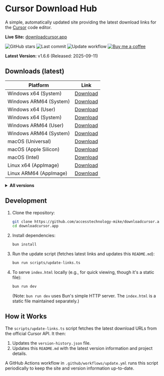 # Cursor Download Hub

A simple, automatically updated site providing the latest download links for the [Cursor](https://cursor.com) code editor.

**Live Site:** [downloadcursor.app](https://downloadcursor.app)

![GitHub stars](https://img.shields.io/github/stars/accesstechnology-mike/downloadcursor.app?style=social)
![Last commit](https://img.shields.io/github/last-commit/accesstechnology-mike/downloadcursor.app)
![Update workflow](https://img.shields.io/github/actions/workflow/status/accesstechnology-mike/downloadcursor.app/update.yml?branch=main)
[![Buy me a coffee](https://img.shields.io/badge/Buy%20me%20a%20coffee-%E2%98%95%EF%B8%8F-orange?labelColor=555&style=flat)](https://coff.ee/mikethrussell)

**Latest Version:** v1.6.6 (Released: 2025-09-11)

## Downloads (latest)

| Platform               | Link                                                                                                                                                |
| ---------------------- | --------------------------------------------------------------------------------------------------------------------------------------------------- |
| Windows x64 (System)   | [Download](https://downloads.cursor.com/production/9455eaa4c87f2bad91eda3f2bc9b42b16eae1089/win32/x64/system-setup/CursorSetup-x64-1.6.6.exe)       |
| Windows ARM64 (System) | [Download](https://downloads.cursor.com/production/9455eaa4c87f2bad91eda3f2bc9b42b16eae1089/win32/arm64/system-setup/CursorSetup-arm64-1.6.6.exe)   |
| Windows x64 (User)     | [Download](https://downloads.cursor.com/production/9455eaa4c87f2bad91eda3f2bc9b42b16eae1089/win32/x64/user-setup/CursorUserSetup-x64-1.6.6.exe)     |
| Windows x64 (System)   | [Download](https://downloads.cursor.com/production/9455eaa4c87f2bad91eda3f2bc9b42b16eae1089/win32/x64/system-setup/CursorSetup-x64-1.6.6.exe)       |
| Windows ARM64 (User)   | [Download](https://downloads.cursor.com/production/9455eaa4c87f2bad91eda3f2bc9b42b16eae1089/win32/arm64/user-setup/CursorUserSetup-arm64-1.6.6.exe) |
| Windows ARM64 (System) | [Download](https://downloads.cursor.com/production/9455eaa4c87f2bad91eda3f2bc9b42b16eae1089/win32/arm64/system-setup/CursorSetup-arm64-1.6.6.exe)   |
| macOS (Universal)      | [Download](https://downloads.cursor.com/production/9455eaa4c87f2bad91eda3f2bc9b42b16eae1089/darwin/universal/Cursor-darwin-universal.zip)           |
| macOS (Apple Silicon)  | [Download](https://downloads.cursor.com/production/9455eaa4c87f2bad91eda3f2bc9b42b16eae1089/darwin/arm64/Cursor-darwin-arm64.zip)                   |
| macOS (Intel)          | [Download](https://downloads.cursor.com/production/9455eaa4c87f2bad91eda3f2bc9b42b16eae1089/darwin/x64/Cursor-darwin-x64.zip)                       |
| Linux x64 (AppImage)   | [Download](https://downloads.cursor.com/production/9455eaa4c87f2bad91eda3f2bc9b42b16eae1089/linux/x64/Cursor-1.6.6-x86_64.AppImage.zsync)           |
| Linux ARM64 (AppImage) | [Download](https://downloads.cursor.com/production/9455eaa4c87f2bad91eda3f2bc9b42b16eae1089/linux/arm64/Cursor-1.6.6-aarch64.AppImage.zsync)        |

<details>
<summary><strong>All versions</strong></summary>

#### v1.6.6 — 2025-09-11

| Platform               | Link                                                                                                                                                |
| ---------------------- | --------------------------------------------------------------------------------------------------------------------------------------------------- |
| Windows x64 (System)   | [Download](https://downloads.cursor.com/production/9455eaa4c87f2bad91eda3f2bc9b42b16eae1089/win32/x64/system-setup/CursorSetup-x64-1.6.6.exe)       |
| Windows ARM64 (System) | [Download](https://downloads.cursor.com/production/9455eaa4c87f2bad91eda3f2bc9b42b16eae1089/win32/arm64/system-setup/CursorSetup-arm64-1.6.6.exe)   |
| Windows x64 (User)     | [Download](https://downloads.cursor.com/production/9455eaa4c87f2bad91eda3f2bc9b42b16eae1089/win32/x64/user-setup/CursorUserSetup-x64-1.6.6.exe)     |
| Windows x64 (System)   | [Download](https://downloads.cursor.com/production/9455eaa4c87f2bad91eda3f2bc9b42b16eae1089/win32/x64/system-setup/CursorSetup-x64-1.6.6.exe)       |
| Windows ARM64 (User)   | [Download](https://downloads.cursor.com/production/9455eaa4c87f2bad91eda3f2bc9b42b16eae1089/win32/arm64/user-setup/CursorUserSetup-arm64-1.6.6.exe) |
| Windows ARM64 (System) | [Download](https://downloads.cursor.com/production/9455eaa4c87f2bad91eda3f2bc9b42b16eae1089/win32/arm64/system-setup/CursorSetup-arm64-1.6.6.exe)   |
| macOS (Universal)      | [Download](https://downloads.cursor.com/production/9455eaa4c87f2bad91eda3f2bc9b42b16eae1089/darwin/universal/Cursor-darwin-universal.zip)           |
| macOS (Apple Silicon)  | [Download](https://downloads.cursor.com/production/9455eaa4c87f2bad91eda3f2bc9b42b16eae1089/darwin/arm64/Cursor-darwin-arm64.zip)                   |
| macOS (Intel)          | [Download](https://downloads.cursor.com/production/9455eaa4c87f2bad91eda3f2bc9b42b16eae1089/darwin/x64/Cursor-darwin-x64.zip)                       |
| Linux x64 (AppImage)   | [Download](https://downloads.cursor.com/production/9455eaa4c87f2bad91eda3f2bc9b42b16eae1089/linux/x64/Cursor-1.6.6-x86_64.AppImage.zsync)           |
| Linux ARM64 (AppImage) | [Download](https://downloads.cursor.com/production/9455eaa4c87f2bad91eda3f2bc9b42b16eae1089/linux/arm64/Cursor-1.6.6-aarch64.AppImage.zsync)        |

#### v1.6.5 — 2025-09-10

| Platform               | Link                                                                                                                                                |
| ---------------------- | --------------------------------------------------------------------------------------------------------------------------------------------------- |
| Windows x64 (System)   | [Download](https://downloads.cursor.com/production/c0d91a4e0791b64e8577d89bae68b43c671b8610/win32/x64/system-setup/CursorSetup-x64-1.6.5.exe)       |
| Windows ARM64 (System) | [Download](https://downloads.cursor.com/production/c0d91a4e0791b64e8577d89bae68b43c671b8610/win32/arm64/system-setup/CursorSetup-arm64-1.6.5.exe)   |
| Windows x64 (User)     | [Download](https://downloads.cursor.com/production/c0d91a4e0791b64e8577d89bae68b43c671b8610/win32/x64/user-setup/CursorUserSetup-x64-1.6.5.exe)     |
| Windows x64 (System)   | [Download](https://downloads.cursor.com/production/c0d91a4e0791b64e8577d89bae68b43c671b8610/win32/x64/system-setup/CursorSetup-x64-1.6.5.exe)       |
| Windows ARM64 (User)   | [Download](https://downloads.cursor.com/production/c0d91a4e0791b64e8577d89bae68b43c671b8610/win32/arm64/user-setup/CursorUserSetup-arm64-1.6.5.exe) |
| Windows ARM64 (System) | [Download](https://downloads.cursor.com/production/c0d91a4e0791b64e8577d89bae68b43c671b8610/win32/arm64/system-setup/CursorSetup-arm64-1.6.5.exe)   |
| macOS (Universal)      | [Download](https://downloads.cursor.com/production/c0d91a4e0791b64e8577d89bae68b43c671b8610/darwin/universal/Cursor-darwin-universal.zip)           |
| macOS (Apple Silicon)  | [Download](https://downloads.cursor.com/production/c0d91a4e0791b64e8577d89bae68b43c671b8610/darwin/arm64/Cursor-darwin-arm64.zip)                   |
| macOS (Intel)          | [Download](https://downloads.cursor.com/production/c0d91a4e0791b64e8577d89bae68b43c671b8610/darwin/x64/Cursor-darwin-x64.zip)                       |
| Linux x64 (AppImage)   | [Download](https://downloads.cursor.com/production/c0d91a4e0791b64e8577d89bae68b43c671b8610/linux/x64/Cursor-1.6.5-x86_64.AppImage.zsync)           |
| Linux ARM64 (AppImage) | [Download](https://downloads.cursor.com/production/c0d91a4e0791b64e8577d89bae68b43c671b8610/linux/arm64/Cursor-1.6.5-aarch64.AppImage.zsync)        |

#### v1.5.11 — 2025-09-05

| Platform               | Link                                                                                                                                                 |
| ---------------------- | ---------------------------------------------------------------------------------------------------------------------------------------------------- |
| Windows x64 (System)   | [Download](https://downloads.cursor.com/production/2f2737de9aa376933d975ae30290447c910fdf46/win32/x64/system-setup/CursorSetup-x64-1.5.11.exe)       |
| Windows ARM64 (System) | [Download](https://downloads.cursor.com/production/2f2737de9aa376933d975ae30290447c910fdf46/win32/arm64/system-setup/CursorSetup-arm64-1.5.11.exe)   |
| Windows x64 (User)     | [Download](https://downloads.cursor.com/production/2f2737de9aa376933d975ae30290447c910fdf46/win32/x64/user-setup/CursorUserSetup-x64-1.5.11.exe)     |
| Windows x64 (System)   | [Download](https://downloads.cursor.com/production/2f2737de9aa376933d975ae30290447c910fdf46/win32/x64/system-setup/CursorSetup-x64-1.5.11.exe)       |
| Windows ARM64 (User)   | [Download](https://downloads.cursor.com/production/2f2737de9aa376933d975ae30290447c910fdf46/win32/arm64/user-setup/CursorUserSetup-arm64-1.5.11.exe) |
| Windows ARM64 (System) | [Download](https://downloads.cursor.com/production/2f2737de9aa376933d975ae30290447c910fdf46/win32/arm64/system-setup/CursorSetup-arm64-1.5.11.exe)   |
| macOS (Universal)      | [Download](https://downloads.cursor.com/production/2f2737de9aa376933d975ae30290447c910fdf46/darwin/universal/Cursor-darwin-universal.dmg)            |
| macOS (Apple Silicon)  | [Download](https://downloads.cursor.com/production/2f2737de9aa376933d975ae30290447c910fdf46/darwin/arm64/Cursor-darwin-arm64.dmg)                    |
| macOS (Intel)          | [Download](https://downloads.cursor.com/production/2f2737de9aa376933d975ae30290447c910fdf46/darwin/x64/Cursor-darwin-x64.dmg)                        |
| Linux x64 (AppImage)   | [Download](https://downloads.cursor.com/production/2f2737de9aa376933d975ae30290447c910fdf46/linux/x64/Cursor-1.5.11-x86_64.AppImage)                 |
| Linux ARM64 (AppImage) | [Download](https://downloads.cursor.com/production/2f2737de9aa376933d975ae30290447c910fdf46/linux/arm64/Cursor-1.5.11-aarch64.AppImage)              |

#### v1.5.10 — 2025-09-05

| Platform               | Link                                                                                                                                                 |
| ---------------------- | ---------------------------------------------------------------------------------------------------------------------------------------------------- |
| Windows x64 (System)   | [Download](https://downloads.cursor.com/production/7ad52fff14641ec6373a31c19463856cace32640/win32/x64/system-setup/CursorSetup-x64-1.5.10.exe)       |
| Windows ARM64 (System) | [Download](https://downloads.cursor.com/production/7ad52fff14641ec6373a31c19463856cace32640/win32/arm64/system-setup/CursorSetup-arm64-1.5.10.exe)   |
| Windows x64 (User)     | [Download](https://downloads.cursor.com/production/7ad52fff14641ec6373a31c19463856cace32640/win32/x64/user-setup/CursorUserSetup-x64-1.5.10.exe)     |
| Windows x64 (System)   | [Download](https://downloads.cursor.com/production/7ad52fff14641ec6373a31c19463856cace32640/win32/x64/system-setup/CursorSetup-x64-1.5.10.exe)       |
| Windows ARM64 (User)   | [Download](https://downloads.cursor.com/production/7ad52fff14641ec6373a31c19463856cace32640/win32/arm64/user-setup/CursorUserSetup-arm64-1.5.10.exe) |
| Windows ARM64 (System) | [Download](https://downloads.cursor.com/production/7ad52fff14641ec6373a31c19463856cace32640/win32/arm64/system-setup/CursorSetup-arm64-1.5.10.exe)   |
| macOS (Universal)      | [Download](https://downloads.cursor.com/production/7ad52fff14641ec6373a31c19463856cace32640/darwin/universal/Cursor-darwin-universal.dmg)            |
| macOS (Apple Silicon)  | [Download](https://downloads.cursor.com/production/7ad52fff14641ec6373a31c19463856cace32640/darwin/arm64/Cursor-darwin-arm64.dmg)                    |
| macOS (Intel)          | [Download](https://downloads.cursor.com/production/7ad52fff14641ec6373a31c19463856cace32640/darwin/x64/Cursor-darwin-x64.dmg)                        |
| Linux x64 (AppImage)   | [Download](https://downloads.cursor.com/production/7ad52fff14641ec6373a31c19463856cace32640/linux/x64/Cursor-1.5.10-x86_64.AppImage)                 |
| Linux ARM64 (AppImage) | [Download](https://downloads.cursor.com/production/7ad52fff14641ec6373a31c19463856cace32640/linux/arm64/Cursor-1.5.10-aarch64.AppImage)              |

#### v1.5.9 — 2025-08-30

| Platform               | Link                                                                                                                                                |
| ---------------------- | --------------------------------------------------------------------------------------------------------------------------------------------------- |
| Windows x64 (System)   | [Download](https://downloads.cursor.com/production/de327274300c6f38ec9f4240d11e82c3b0660b29/win32/x64/system-setup/CursorSetup-x64-1.5.9.exe)       |
| Windows ARM64 (System) | [Download](https://downloads.cursor.com/production/de327274300c6f38ec9f4240d11e82c3b0660b29/win32/arm64/system-setup/CursorSetup-arm64-1.5.9.exe)   |
| Windows x64 (User)     | [Download](https://downloads.cursor.com/production/de327274300c6f38ec9f4240d11e82c3b0660b29/win32/x64/user-setup/CursorUserSetup-x64-1.5.9.exe)     |
| Windows x64 (System)   | [Download](https://downloads.cursor.com/production/de327274300c6f38ec9f4240d11e82c3b0660b29/win32/x64/system-setup/CursorSetup-x64-1.5.9.exe)       |
| Windows ARM64 (User)   | [Download](https://downloads.cursor.com/production/de327274300c6f38ec9f4240d11e82c3b0660b29/win32/arm64/user-setup/CursorUserSetup-arm64-1.5.9.exe) |
| Windows ARM64 (System) | [Download](https://downloads.cursor.com/production/de327274300c6f38ec9f4240d11e82c3b0660b29/win32/arm64/system-setup/CursorSetup-arm64-1.5.9.exe)   |
| macOS (Universal)      | [Download](https://downloads.cursor.com/production/de327274300c6f38ec9f4240d11e82c3b0660b29/darwin/universal/Cursor-darwin-universal.dmg)           |
| macOS (Apple Silicon)  | [Download](https://downloads.cursor.com/production/de327274300c6f38ec9f4240d11e82c3b0660b29/darwin/arm64/Cursor-darwin-arm64.dmg)                   |
| macOS (Intel)          | [Download](https://downloads.cursor.com/production/de327274300c6f38ec9f4240d11e82c3b0660b29/darwin/x64/Cursor-darwin-x64.dmg)                       |
| Linux x64 (AppImage)   | [Download](https://downloads.cursor.com/production/de327274300c6f38ec9f4240d11e82c3b0660b29/linux/x64/Cursor-1.5.9-x86_64.AppImage)                 |
| Linux ARM64 (AppImage) | [Download](https://downloads.cursor.com/production/de327274300c6f38ec9f4240d11e82c3b0660b29/linux/arm64/Cursor-1.5.9-aarch64.AppImage)              |

#### v1.5.8 — 2025-08-30

| Platform               | Link                                                                                                                                                |
| ---------------------- | --------------------------------------------------------------------------------------------------------------------------------------------------- |
| Windows x64 (System)   | [Download](https://downloads.cursor.com/production/d1893fd7f5de2b705e0c040fb710b08f6afd4239/win32/x64/system-setup/CursorSetup-x64-1.5.8.exe)       |
| Windows ARM64 (System) | [Download](https://downloads.cursor.com/production/d1893fd7f5de2b705e0c040fb710b08f6afd4239/win32/arm64/system-setup/CursorSetup-arm64-1.5.8.exe)   |
| Windows x64 (User)     | [Download](https://downloads.cursor.com/production/d1893fd7f5de2b705e0c040fb710b08f6afd4239/win32/x64/user-setup/CursorUserSetup-x64-1.5.8.exe)     |
| Windows x64 (System)   | [Download](https://downloads.cursor.com/production/d1893fd7f5de2b705e0c040fb710b08f6afd4239/win32/x64/system-setup/CursorSetup-x64-1.5.8.exe)       |
| Windows ARM64 (User)   | [Download](https://downloads.cursor.com/production/d1893fd7f5de2b705e0c040fb710b08f6afd4239/win32/arm64/user-setup/CursorUserSetup-arm64-1.5.8.exe) |
| Windows ARM64 (System) | [Download](https://downloads.cursor.com/production/d1893fd7f5de2b705e0c040fb710b08f6afd4239/win32/arm64/system-setup/CursorSetup-arm64-1.5.8.exe)   |
| macOS (Universal)      | [Download](https://downloads.cursor.com/production/d1893fd7f5de2b705e0c040fb710b08f6afd4239/darwin/universal/Cursor-darwin-universal.dmg)           |
| macOS (Apple Silicon)  | [Download](https://downloads.cursor.com/production/d1893fd7f5de2b705e0c040fb710b08f6afd4239/darwin/arm64/Cursor-darwin-arm64.dmg)                   |
| macOS (Intel)          | [Download](https://downloads.cursor.com/production/d1893fd7f5de2b705e0c040fb710b08f6afd4239/darwin/x64/Cursor-darwin-x64.dmg)                       |
| Linux x64 (AppImage)   | [Download](https://downloads.cursor.com/production/6aa7b3af0d578b9a3aa3ab443571e1a51ebb4e83/linux/x64/Cursor-1.5.7-x86_64.AppImage)                 |
| Linux ARM64 (AppImage) | [Download](https://downloads.cursor.com/production/6aa7b3af0d578b9a3aa3ab443571e1a51ebb4e83/linux/arm64/Cursor-1.5.7-aarch64.AppImage)              |

#### v1.5.7 — 2025-08-28

| Platform               | Link                                                                                                                                                |
| ---------------------- | --------------------------------------------------------------------------------------------------------------------------------------------------- |
| Windows x64 (System)   | [Download](https://downloads.cursor.com/production/6aa7b3af0d578b9a3aa3ab443571e1a51ebb4e83/win32/x64/system-setup/CursorSetup-x64-1.5.7.exe)       |
| Windows ARM64 (System) | [Download](https://downloads.cursor.com/production/6aa7b3af0d578b9a3aa3ab443571e1a51ebb4e83/win32/arm64/system-setup/CursorSetup-arm64-1.5.7.exe)   |
| Windows x64 (User)     | [Download](https://downloads.cursor.com/production/6aa7b3af0d578b9a3aa3ab443571e1a51ebb4e83/win32/x64/user-setup/CursorUserSetup-x64-1.5.7.exe)     |
| Windows x64 (System)   | [Download](https://downloads.cursor.com/production/6aa7b3af0d578b9a3aa3ab443571e1a51ebb4e83/win32/x64/system-setup/CursorSetup-x64-1.5.7.exe)       |
| Windows ARM64 (User)   | [Download](https://downloads.cursor.com/production/6aa7b3af0d578b9a3aa3ab443571e1a51ebb4e83/win32/arm64/user-setup/CursorUserSetup-arm64-1.5.7.exe) |
| Windows ARM64 (System) | [Download](https://downloads.cursor.com/production/6aa7b3af0d578b9a3aa3ab443571e1a51ebb4e83/win32/arm64/system-setup/CursorSetup-arm64-1.5.7.exe)   |
| macOS (Universal)      | [Download](https://downloads.cursor.com/production/6aa7b3af0d578b9a3aa3ab443571e1a51ebb4e83/darwin/universal/Cursor-darwin-universal.dmg)           |
| macOS (Apple Silicon)  | [Download](https://downloads.cursor.com/production/6aa7b3af0d578b9a3aa3ab443571e1a51ebb4e83/darwin/arm64/Cursor-darwin-arm64.dmg)                   |
| macOS (Intel)          | [Download](https://downloads.cursor.com/production/6aa7b3af0d578b9a3aa3ab443571e1a51ebb4e83/darwin/x64/Cursor-darwin-x64.dmg)                       |
| Linux x64 (AppImage)   | [Download](https://downloads.cursor.com/production/6aa7b3af0d578b9a3aa3ab443571e1a51ebb4e83/linux/x64/Cursor-1.5.7-x86_64.AppImage)                 |
| Linux ARM64 (AppImage) | [Download](https://downloads.cursor.com/production/6aa7b3af0d578b9a3aa3ab443571e1a51ebb4e83/linux/arm64/Cursor-1.5.7-aarch64.AppImage)              |

#### v1.5.6 — 2025-08-27

| Platform               | Link                                                                                                                                                |
| ---------------------- | --------------------------------------------------------------------------------------------------------------------------------------------------- |
| Windows x64 (System)   | [Download](https://downloads.cursor.com/production/6eed2e036b92b60f0cef5b52a2e1b99f3358bca3/win32/x64/system-setup/CursorSetup-x64-1.5.6.exe)       |
| Windows ARM64 (System) | [Download](https://downloads.cursor.com/production/6eed2e036b92b60f0cef5b52a2e1b99f3358bca3/win32/arm64/system-setup/CursorSetup-arm64-1.5.6.exe)   |
| Windows x64 (User)     | [Download](https://downloads.cursor.com/production/6eed2e036b92b60f0cef5b52a2e1b99f3358bca3/win32/x64/user-setup/CursorUserSetup-x64-1.5.6.exe)     |
| Windows x64 (System)   | [Download](https://downloads.cursor.com/production/6eed2e036b92b60f0cef5b52a2e1b99f3358bca3/win32/x64/system-setup/CursorSetup-x64-1.5.6.exe)       |
| Windows ARM64 (User)   | [Download](https://downloads.cursor.com/production/6eed2e036b92b60f0cef5b52a2e1b99f3358bca3/win32/arm64/user-setup/CursorUserSetup-arm64-1.5.6.exe) |
| Windows ARM64 (System) | [Download](https://downloads.cursor.com/production/6eed2e036b92b60f0cef5b52a2e1b99f3358bca3/win32/arm64/system-setup/CursorSetup-arm64-1.5.6.exe)   |
| macOS (Universal)      | [Download](https://downloads.cursor.com/production/6eed2e036b92b60f0cef5b52a2e1b99f3358bca3/darwin/universal/Cursor-darwin-universal.dmg)           |
| macOS (Apple Silicon)  | [Download](https://downloads.cursor.com/production/6eed2e036b92b60f0cef5b52a2e1b99f3358bca3/darwin/arm64/Cursor-darwin-arm64.dmg)                   |
| macOS (Intel)          | [Download](https://downloads.cursor.com/production/6eed2e036b92b60f0cef5b52a2e1b99f3358bca3/darwin/x64/Cursor-darwin-x64.dmg)                       |
| Linux x64 (AppImage)   | [Download](https://downloads.cursor.com/production/6eed2e036b92b60f0cef5b52a2e1b99f3358bca3/linux/x64/Cursor-1.5.6-x86_64.AppImage)                 |
| Linux ARM64 (AppImage) | [Download](https://downloads.cursor.com/production/6eed2e036b92b60f0cef5b52a2e1b99f3358bca3/linux/arm64/Cursor-1.5.6-aarch64.AppImage)              |

#### v1.5.5 — 2025-08-25

| Platform               | Link                                                                                                                                                |
| ---------------------- | --------------------------------------------------------------------------------------------------------------------------------------------------- |
| Windows x64 (System)   | [Download](https://downloads.cursor.com/production/823f58d4f60b795a6aefb9955933f3a2f0331d7b/win32/x64/system-setup/CursorSetup-x64-1.5.5.exe)       |
| Windows ARM64 (System) | [Download](https://downloads.cursor.com/production/823f58d4f60b795a6aefb9955933f3a2f0331d7b/win32/arm64/system-setup/CursorSetup-arm64-1.5.5.exe)   |
| Windows x64 (User)     | [Download](https://downloads.cursor.com/production/823f58d4f60b795a6aefb9955933f3a2f0331d7b/win32/x64/user-setup/CursorUserSetup-x64-1.5.5.exe)     |
| Windows x64 (System)   | [Download](https://downloads.cursor.com/production/823f58d4f60b795a6aefb9955933f3a2f0331d7b/win32/x64/system-setup/CursorSetup-x64-1.5.5.exe)       |
| Windows ARM64 (User)   | [Download](https://downloads.cursor.com/production/823f58d4f60b795a6aefb9955933f3a2f0331d7b/win32/arm64/user-setup/CursorUserSetup-arm64-1.5.5.exe) |
| Windows ARM64 (System) | [Download](https://downloads.cursor.com/production/823f58d4f60b795a6aefb9955933f3a2f0331d7b/win32/arm64/system-setup/CursorSetup-arm64-1.5.5.exe)   |
| macOS (Universal)      | [Download](https://downloads.cursor.com/production/823f58d4f60b795a6aefb9955933f3a2f0331d7b/darwin/universal/Cursor-darwin-universal.dmg)           |
| macOS (Apple Silicon)  | [Download](https://downloads.cursor.com/production/823f58d4f60b795a6aefb9955933f3a2f0331d7b/darwin/arm64/Cursor-darwin-arm64.dmg)                   |
| macOS (Intel)          | [Download](https://downloads.cursor.com/production/823f58d4f60b795a6aefb9955933f3a2f0331d7b/darwin/x64/Cursor-darwin-x64.dmg)                       |
| Linux x64 (AppImage)   | [Download](https://downloads.cursor.com/production/823f58d4f60b795a6aefb9955933f3a2f0331d7b/linux/x64/Cursor-1.5.5-x86_64.AppImage)                 |
| Linux ARM64 (AppImage) | [Download](https://downloads.cursor.com/production/823f58d4f60b795a6aefb9955933f3a2f0331d7b/linux/arm64/Cursor-1.5.5-aarch64.AppImage)              |

#### v1.5.4 — 2025-08-22

| Platform               | Link                                                                                                                                                |
| ---------------------- | --------------------------------------------------------------------------------------------------------------------------------------------------- |
| Windows x64 (System)   | [Download](https://downloads.cursor.com/production/f48f0974d52c41214775efcb96bbb5d7acd581cd/win32/x64/system-setup/CursorSetup-x64-1.5.4.exe)       |
| Windows ARM64 (System) | [Download](https://downloads.cursor.com/production/f48f0974d52c41214775efcb96bbb5d7acd581cd/win32/arm64/system-setup/CursorSetup-arm64-1.5.4.exe)   |
| Windows x64 (User)     | [Download](https://downloads.cursor.com/production/f48f0974d52c41214775efcb96bbb5d7acd581cd/win32/x64/user-setup/CursorUserSetup-x64-1.5.4.exe)     |
| Windows x64 (System)   | [Download](https://downloads.cursor.com/production/f48f0974d52c41214775efcb96bbb5d7acd581cd/win32/x64/system-setup/CursorSetup-x64-1.5.4.exe)       |
| Windows ARM64 (User)   | [Download](https://downloads.cursor.com/production/f48f0974d52c41214775efcb96bbb5d7acd581cd/win32/arm64/user-setup/CursorUserSetup-arm64-1.5.4.exe) |
| Windows ARM64 (System) | [Download](https://downloads.cursor.com/production/f48f0974d52c41214775efcb96bbb5d7acd581cd/win32/arm64/system-setup/CursorSetup-arm64-1.5.4.exe)   |
| macOS (Universal)      | [Download](https://downloads.cursor.com/production/f48f0974d52c41214775efcb96bbb5d7acd581cd/darwin/universal/Cursor-darwin-universal.dmg)           |
| macOS (Apple Silicon)  | [Download](https://downloads.cursor.com/production/f48f0974d52c41214775efcb96bbb5d7acd581cd/darwin/arm64/Cursor-darwin-arm64.dmg)                   |
| macOS (Intel)          | [Download](https://downloads.cursor.com/production/f48f0974d52c41214775efcb96bbb5d7acd581cd/darwin/x64/Cursor-darwin-x64.dmg)                       |
| Linux x64 (AppImage)   | [Download](https://downloads.cursor.com/production/f48f0974d52c41214775efcb96bbb5d7acd581cd/linux/x64/Cursor-1.5.4-x86_64.AppImage)                 |
| Linux ARM64 (AppImage) | [Download](https://downloads.cursor.com/production/f48f0974d52c41214775efcb96bbb5d7acd581cd/linux/arm64/Cursor-1.5.4-aarch64.AppImage)              |

#### v1.5.3 — 2025-08-22

| Platform               | Link                                                                                                                                                |
| ---------------------- | --------------------------------------------------------------------------------------------------------------------------------------------------- |
| Windows x64 (System)   | [Download](https://downloads.cursor.com/production/aece02022292184bb34fa0c899a97928489b7b78/win32/x64/system-setup/CursorSetup-x64-1.5.3.exe)       |
| Windows ARM64 (System) | [Download](https://downloads.cursor.com/production/aece02022292184bb34fa0c899a97928489b7b78/win32/arm64/system-setup/CursorSetup-arm64-1.5.3.exe)   |
| Windows x64 (User)     | [Download](https://downloads.cursor.com/production/aece02022292184bb34fa0c899a97928489b7b78/win32/x64/user-setup/CursorUserSetup-x64-1.5.3.exe)     |
| Windows x64 (System)   | [Download](https://downloads.cursor.com/production/aece02022292184bb34fa0c899a97928489b7b78/win32/x64/system-setup/CursorSetup-x64-1.5.3.exe)       |
| Windows ARM64 (User)   | [Download](https://downloads.cursor.com/production/aece02022292184bb34fa0c899a97928489b7b78/win32/arm64/user-setup/CursorUserSetup-arm64-1.5.3.exe) |
| Windows ARM64 (System) | [Download](https://downloads.cursor.com/production/aece02022292184bb34fa0c899a97928489b7b78/win32/arm64/system-setup/CursorSetup-arm64-1.5.3.exe)   |
| macOS (Universal)      | [Download](https://downloads.cursor.com/production/aece02022292184bb34fa0c899a97928489b7b78/darwin/universal/Cursor-darwin-universal.dmg)           |
| macOS (Apple Silicon)  | [Download](https://downloads.cursor.com/production/aece02022292184bb34fa0c899a97928489b7b78/darwin/arm64/Cursor-darwin-arm64.dmg)                   |
| macOS (Intel)          | [Download](https://downloads.cursor.com/production/aece02022292184bb34fa0c899a97928489b7b78/darwin/x64/Cursor-darwin-x64.dmg)                       |
| Linux x64 (AppImage)   | [Download](https://downloads.cursor.com/production/aece02022292184bb34fa0c899a97928489b7b78/linux/x64/Cursor-1.5.3-x86_64.AppImage)                 |
| Linux ARM64 (AppImage) | [Download](https://downloads.cursor.com/production/aece02022292184bb34fa0c899a97928489b7b78/linux/arm64/Cursor-1.5.3-aarch64.AppImage)              |

#### v1.5.2 — 2025-08-22

| Platform               | Link                                                                                                                                                |
| ---------------------- | --------------------------------------------------------------------------------------------------------------------------------------------------- |
| Windows x64 (System)   | [Download](https://downloads.cursor.com/production/460bf37e9a7b6a1f441c5faaae8d2c5dda059c18/win32/x64/system-setup/CursorSetup-x64-1.5.2.exe)       |
| Windows ARM64 (System) | [Download](https://downloads.cursor.com/production/460bf37e9a7b6a1f441c5faaae8d2c5dda059c18/win32/arm64/system-setup/CursorSetup-arm64-1.5.2.exe)   |
| Windows x64 (User)     | [Download](https://downloads.cursor.com/production/460bf37e9a7b6a1f441c5faaae8d2c5dda059c18/win32/x64/user-setup/CursorUserSetup-x64-1.5.2.exe)     |
| Windows x64 (System)   | [Download](https://downloads.cursor.com/production/460bf37e9a7b6a1f441c5faaae8d2c5dda059c18/win32/x64/system-setup/CursorSetup-x64-1.5.2.exe)       |
| Windows ARM64 (User)   | [Download](https://downloads.cursor.com/production/460bf37e9a7b6a1f441c5faaae8d2c5dda059c18/win32/arm64/user-setup/CursorUserSetup-arm64-1.5.2.exe) |
| Windows ARM64 (System) | [Download](https://downloads.cursor.com/production/460bf37e9a7b6a1f441c5faaae8d2c5dda059c18/win32/arm64/system-setup/CursorSetup-arm64-1.5.2.exe)   |
| macOS (Universal)      | [Download](https://downloads.cursor.com/production/460bf37e9a7b6a1f441c5faaae8d2c5dda059c18/darwin/universal/Cursor-darwin-universal.dmg)           |
| macOS (Apple Silicon)  | [Download](https://downloads.cursor.com/production/460bf37e9a7b6a1f441c5faaae8d2c5dda059c18/darwin/arm64/Cursor-darwin-arm64.dmg)                   |
| macOS (Intel)          | [Download](https://downloads.cursor.com/production/460bf37e9a7b6a1f441c5faaae8d2c5dda059c18/darwin/x64/Cursor-darwin-x64.dmg)                       |
| Linux x64 (AppImage)   | [Download](https://downloads.cursor.com/production/460bf37e9a7b6a1f441c5faaae8d2c5dda059c18/linux/x64/Cursor-1.5.2-x86_64.AppImage)                 |
| Linux ARM64 (AppImage) | [Download](https://downloads.cursor.com/production/460bf37e9a7b6a1f441c5faaae8d2c5dda059c18/linux/arm64/Cursor-1.5.2-aarch64.AppImage)              |

#### v1.5.1 — 2025-08-20

| Platform               | Link                                                                                                                                                |
| ---------------------- | --------------------------------------------------------------------------------------------------------------------------------------------------- |
| Windows x64 (System)   | [Download](https://downloads.cursor.com/production/af58d92614edb1f72bdd756615d131bf8dfa5299/win32/x64/system-setup/CursorSetup-x64-1.4.5.exe)       |
| Windows ARM64 (System) | [Download](https://downloads.cursor.com/production/af58d92614edb1f72bdd756615d131bf8dfa5299/win32/arm64/system-setup/CursorSetup-arm64-1.4.5.exe)   |
| Windows x64 (User)     | [Download](https://downloads.cursor.com/production/af58d92614edb1f72bdd756615d131bf8dfa5299/win32/x64/user-setup/CursorUserSetup-x64-1.4.5.exe)     |
| Windows x64 (System)   | [Download](https://downloads.cursor.com/production/af58d92614edb1f72bdd756615d131bf8dfa5299/win32/x64/system-setup/CursorSetup-x64-1.4.5.exe)       |
| Windows ARM64 (User)   | [Download](https://downloads.cursor.com/production/af58d92614edb1f72bdd756615d131bf8dfa5299/win32/arm64/user-setup/CursorUserSetup-arm64-1.4.5.exe) |
| Windows ARM64 (System) | [Download](https://downloads.cursor.com/production/af58d92614edb1f72bdd756615d131bf8dfa5299/win32/arm64/system-setup/CursorSetup-arm64-1.4.5.exe)   |
| macOS (Universal)      | [Download](https://downloads.cursor.com/production/43090fc55ee2f0081ba84ba373ff3125a1f14f51/darwin/universal/Cursor-darwin-universal.dmg)           |
| macOS (Apple Silicon)  | [Download](https://downloads.cursor.com/production/43090fc55ee2f0081ba84ba373ff3125a1f14f51/darwin/arm64/Cursor-darwin-arm64.dmg)                   |
| macOS (Intel)          | [Download](https://downloads.cursor.com/production/43090fc55ee2f0081ba84ba373ff3125a1f14f51/darwin/x64/Cursor-darwin-x64.dmg)                       |
| Linux x64 (AppImage)   | [Download](https://downloads.cursor.com/production/43090fc55ee2f0081ba84ba373ff3125a1f14f51/linux/x64/Cursor-1.5.1-x86_64.AppImage)                 |
| Linux ARM64 (AppImage) | [Download](https://downloads.cursor.com/production/43090fc55ee2f0081ba84ba373ff3125a1f14f51/linux/arm64/Cursor-1.5.1-aarch64.AppImage)              |

#### v1.5.0 — 2025-08-20

| Platform               | Link                                                                                                                                                |
| ---------------------- | --------------------------------------------------------------------------------------------------------------------------------------------------- |
| Windows x64 (System)   | [Download](https://downloads.cursor.com/production/af58d92614edb1f72bdd756615d131bf8dfa5299/win32/x64/system-setup/CursorSetup-x64-1.4.5.exe)       |
| Windows ARM64 (System) | [Download](https://downloads.cursor.com/production/af58d92614edb1f72bdd756615d131bf8dfa5299/win32/arm64/system-setup/CursorSetup-arm64-1.4.5.exe)   |
| Windows x64 (User)     | [Download](https://downloads.cursor.com/production/af58d92614edb1f72bdd756615d131bf8dfa5299/win32/x64/user-setup/CursorUserSetup-x64-1.4.5.exe)     |
| Windows x64 (System)   | [Download](https://downloads.cursor.com/production/af58d92614edb1f72bdd756615d131bf8dfa5299/win32/x64/system-setup/CursorSetup-x64-1.4.5.exe)       |
| Windows ARM64 (User)   | [Download](https://downloads.cursor.com/production/af58d92614edb1f72bdd756615d131bf8dfa5299/win32/arm64/user-setup/CursorUserSetup-arm64-1.4.5.exe) |
| Windows ARM64 (System) | [Download](https://downloads.cursor.com/production/af58d92614edb1f72bdd756615d131bf8dfa5299/win32/arm64/system-setup/CursorSetup-arm64-1.4.5.exe)   |
| macOS (Universal)      | [Download](https://downloads.cursor.com/production/2947db30cb622263bb9302d7bd2c27a52e11db65/darwin/universal/Cursor-darwin-universal.dmg)           |
| macOS (Apple Silicon)  | [Download](https://downloads.cursor.com/production/2947db30cb622263bb9302d7bd2c27a52e11db65/darwin/arm64/Cursor-darwin-arm64.dmg)                   |
| macOS (Intel)          | [Download](https://downloads.cursor.com/production/2947db30cb622263bb9302d7bd2c27a52e11db65/darwin/x64/Cursor-darwin-x64.dmg)                       |
| Linux x64 (AppImage)   | [Download](https://downloads.cursor.com/production/2947db30cb622263bb9302d7bd2c27a52e11db65/linux/x64/Cursor-1.5.0-x86_64.AppImage)                 |
| Linux ARM64 (AppImage) | [Download](https://downloads.cursor.com/production/2947db30cb622263bb9302d7bd2c27a52e11db65/linux/arm64/Cursor-1.5.0-aarch64.AppImage)              |

#### v1.4.6 — 2025-08-15

| Platform               | Link                                                                                                                                                |
| ---------------------- | --------------------------------------------------------------------------------------------------------------------------------------------------- |
| Windows x64 (System)   | [Download](https://downloads.cursor.com/production/af58d92614edb1f72bdd756615d131bf8dfa5299/win32/x64/system-setup/CursorSetup-x64-1.4.5.exe)       |
| Windows ARM64 (System) | [Download](https://downloads.cursor.com/production/af58d92614edb1f72bdd756615d131bf8dfa5299/win32/arm64/system-setup/CursorSetup-arm64-1.4.5.exe)   |
| Windows x64 (User)     | [Download](https://downloads.cursor.com/production/af58d92614edb1f72bdd756615d131bf8dfa5299/win32/x64/user-setup/CursorUserSetup-x64-1.4.5.exe)     |
| Windows x64 (System)   | [Download](https://downloads.cursor.com/production/af58d92614edb1f72bdd756615d131bf8dfa5299/win32/x64/system-setup/CursorSetup-x64-1.4.5.exe)       |
| Windows ARM64 (User)   | [Download](https://downloads.cursor.com/production/af58d92614edb1f72bdd756615d131bf8dfa5299/win32/arm64/user-setup/CursorUserSetup-arm64-1.4.5.exe) |
| Windows ARM64 (System) | [Download](https://downloads.cursor.com/production/af58d92614edb1f72bdd756615d131bf8dfa5299/win32/arm64/system-setup/CursorSetup-arm64-1.4.5.exe)   |
| macOS (Universal)      | [Download](https://downloads.cursor.com/production/8bdbd55db6885f3d79f73cdacca5fcedef93d369/darwin/universal/Cursor-darwin-universal.dmg)           |
| macOS (Apple Silicon)  | [Download](https://downloads.cursor.com/production/8bdbd55db6885f3d79f73cdacca5fcedef93d369/darwin/arm64/Cursor-darwin-arm64.dmg)                   |
| macOS (Intel)          | [Download](https://downloads.cursor.com/production/8bdbd55db6885f3d79f73cdacca5fcedef93d369/darwin/x64/Cursor-darwin-x64.dmg)                       |
| Linux x64 (AppImage)   | [Download](https://downloads.cursor.com/production/8bdbd55db6885f3d79f73cdacca5fcedef93d369/linux/x64/Cursor-1.4.6-x86_64.AppImage)                 |
| Linux ARM64 (AppImage) | [Download](https://downloads.cursor.com/production/8bdbd55db6885f3d79f73cdacca5fcedef93d369/linux/arm64/Cursor-1.4.6-aarch64.AppImage)              |

#### v1.4.5 — 2025-08-13

| Platform               | Link                                                                                                                                                |
| ---------------------- | --------------------------------------------------------------------------------------------------------------------------------------------------- |
| Windows x64 (System)   | [Download](https://downloads.cursor.com/production/af58d92614edb1f72bdd756615d131bf8dfa5299/win32/x64/system-setup/CursorSetup-x64-1.4.5.exe)       |
| Windows ARM64 (System) | [Download](https://downloads.cursor.com/production/af58d92614edb1f72bdd756615d131bf8dfa5299/win32/arm64/system-setup/CursorSetup-arm64-1.4.5.exe)   |
| Windows x64 (User)     | [Download](https://downloads.cursor.com/production/af58d92614edb1f72bdd756615d131bf8dfa5299/win32/x64/user-setup/CursorUserSetup-x64-1.4.5.exe)     |
| Windows x64 (System)   | [Download](https://downloads.cursor.com/production/af58d92614edb1f72bdd756615d131bf8dfa5299/win32/x64/system-setup/CursorSetup-x64-1.4.5.exe)       |
| Windows ARM64 (User)   | [Download](https://downloads.cursor.com/production/af58d92614edb1f72bdd756615d131bf8dfa5299/win32/arm64/user-setup/CursorUserSetup-arm64-1.4.5.exe) |
| Windows ARM64 (System) | [Download](https://downloads.cursor.com/production/af58d92614edb1f72bdd756615d131bf8dfa5299/win32/arm64/system-setup/CursorSetup-arm64-1.4.5.exe)   |
| macOS (Universal)      | [Download](https://downloads.cursor.com/production/af58d92614edb1f72bdd756615d131bf8dfa5299/darwin/universal/Cursor-darwin-universal.dmg)           |
| macOS (Apple Silicon)  | [Download](https://downloads.cursor.com/production/af58d92614edb1f72bdd756615d131bf8dfa5299/darwin/arm64/Cursor-darwin-arm64.dmg)                   |
| macOS (Intel)          | [Download](https://downloads.cursor.com/production/af58d92614edb1f72bdd756615d131bf8dfa5299/darwin/x64/Cursor-darwin-x64.dmg)                       |
| Linux x64 (AppImage)   | [Download](https://downloads.cursor.com/production/af58d92614edb1f72bdd756615d131bf8dfa5299/linux/x64/Cursor-1.4.5-x86_64.AppImage)                 |
| Linux ARM64 (AppImage) | [Download](https://downloads.cursor.com/production/af58d92614edb1f72bdd756615d131bf8dfa5299/linux/arm64/Cursor-1.4.5-aarch64.AppImage)              |

#### v1.4.4 — 2025-08-11

| Platform               | Link                                                                                                                                                |
| ---------------------- | --------------------------------------------------------------------------------------------------------------------------------------------------- |
| Windows x64 (System)   | [Download](https://downloads.cursor.com/production/dd05130a0bf8d5f1a5372e6e6bb7c4184786eaa9/win32/x64/system-setup/CursorSetup-x64-1.4.4.exe)       |
| Windows ARM64 (System) | [Download](https://downloads.cursor.com/production/dd05130a0bf8d5f1a5372e6e6bb7c4184786eaa9/win32/arm64/system-setup/CursorSetup-arm64-1.4.4.exe)   |
| Windows x64 (User)     | [Download](https://downloads.cursor.com/production/dd05130a0bf8d5f1a5372e6e6bb7c4184786eaa9/win32/x64/user-setup/CursorUserSetup-x64-1.4.4.exe)     |
| Windows x64 (System)   | [Download](https://downloads.cursor.com/production/dd05130a0bf8d5f1a5372e6e6bb7c4184786eaa9/win32/x64/system-setup/CursorSetup-x64-1.4.4.exe)       |
| Windows ARM64 (User)   | [Download](https://downloads.cursor.com/production/dd05130a0bf8d5f1a5372e6e6bb7c4184786eaa9/win32/arm64/user-setup/CursorUserSetup-arm64-1.4.4.exe) |
| Windows ARM64 (System) | [Download](https://downloads.cursor.com/production/dd05130a0bf8d5f1a5372e6e6bb7c4184786eaa9/win32/arm64/system-setup/CursorSetup-arm64-1.4.4.exe)   |
| macOS (Universal)      | [Download](https://downloads.cursor.com/production/e50823e9ded15fddfd743c7122b4724130c25df8/darwin/universal/Cursor-darwin-universal.dmg)           |
| macOS (Apple Silicon)  | [Download](https://downloads.cursor.com/production/e50823e9ded15fddfd743c7122b4724130c25df8/darwin/arm64/Cursor-darwin-arm64.dmg)                   |
| macOS (Intel)          | [Download](https://downloads.cursor.com/production/e50823e9ded15fddfd743c7122b4724130c25df8/darwin/x64/Cursor-darwin-x64.dmg)                       |
| Linux x64 (AppImage)   | [Download](https://downloads.cursor.com/production/dd05130a0bf8d5f1a5372e6e6bb7c4184786eaa9/linux/x64/Cursor-1.4.4-x86_64.AppImage)                 |
| Linux ARM64 (AppImage) | [Download](https://downloads.cursor.com/production/dd05130a0bf8d5f1a5372e6e6bb7c4184786eaa9/linux/arm64/Cursor-1.4.4-aarch64.AppImage)              |

#### v1.4.3 — 2025-08-08

| Platform               | Link                                                                                                                                                |
| ---------------------- | --------------------------------------------------------------------------------------------------------------------------------------------------- |
| Windows x64 (System)   | [Download](https://downloads.cursor.com/production/e50823e9ded15fddfd743c7122b4724130c25df8/win32/x64/system-setup/CursorSetup-x64-1.4.3.exe)       |
| Windows ARM64 (System) | [Download](https://downloads.cursor.com/production/e50823e9ded15fddfd743c7122b4724130c25df8/win32/arm64/system-setup/CursorSetup-arm64-1.4.3.exe)   |
| Windows x64 (User)     | [Download](https://downloads.cursor.com/production/e50823e9ded15fddfd743c7122b4724130c25df8/win32/x64/user-setup/CursorUserSetup-x64-1.4.3.exe)     |
| Windows x64 (System)   | [Download](https://downloads.cursor.com/production/e50823e9ded15fddfd743c7122b4724130c25df8/win32/x64/system-setup/CursorSetup-x64-1.4.3.exe)       |
| Windows ARM64 (User)   | [Download](https://downloads.cursor.com/production/e50823e9ded15fddfd743c7122b4724130c25df8/win32/arm64/user-setup/CursorUserSetup-arm64-1.4.3.exe) |
| Windows ARM64 (System) | [Download](https://downloads.cursor.com/production/e50823e9ded15fddfd743c7122b4724130c25df8/win32/arm64/system-setup/CursorSetup-arm64-1.4.3.exe)   |
| macOS (Universal)      | [Download](https://downloads.cursor.com/production/e50823e9ded15fddfd743c7122b4724130c25df8/darwin/universal/Cursor-darwin-universal.dmg)           |
| macOS (Apple Silicon)  | [Download](https://downloads.cursor.com/production/e50823e9ded15fddfd743c7122b4724130c25df8/darwin/arm64/Cursor-darwin-arm64.dmg)                   |
| macOS (Intel)          | [Download](https://downloads.cursor.com/production/e50823e9ded15fddfd743c7122b4724130c25df8/darwin/x64/Cursor-darwin-x64.dmg)                       |
| Linux x64 (AppImage)   | [Download](https://downloads.cursor.com/production/e50823e9ded15fddfd743c7122b4724130c25df8/linux/x64/Cursor-1.4.3-x86_64.AppImage)                 |
| Linux ARM64 (AppImage) | [Download](https://downloads.cursor.com/production/e50823e9ded15fddfd743c7122b4724130c25df8/linux/arm64/Cursor-1.4.3-aarch64.AppImage)              |

#### v1.4.2 — 2025-08-06

| Platform               | Link                                                                                                                                                |
| ---------------------- | --------------------------------------------------------------------------------------------------------------------------------------------------- |
| Windows x64 (System)   | [Download](https://downloads.cursor.com/production/07aa3b4519da4feab4761c58da3eeedd253a1671/win32/x64/system-setup/CursorSetup-x64-1.4.2.exe)       |
| Windows ARM64 (System) | [Download](https://downloads.cursor.com/production/07aa3b4519da4feab4761c58da3eeedd253a1671/win32/arm64/system-setup/CursorSetup-arm64-1.4.2.exe)   |
| Windows x64 (User)     | [Download](https://downloads.cursor.com/production/07aa3b4519da4feab4761c58da3eeedd253a1671/win32/x64/user-setup/CursorUserSetup-x64-1.4.2.exe)     |
| Windows x64 (System)   | [Download](https://downloads.cursor.com/production/07aa3b4519da4feab4761c58da3eeedd253a1671/win32/x64/system-setup/CursorSetup-x64-1.4.2.exe)       |
| Windows ARM64 (User)   | [Download](https://downloads.cursor.com/production/07aa3b4519da4feab4761c58da3eeedd253a1671/win32/arm64/user-setup/CursorUserSetup-arm64-1.4.2.exe) |
| Windows ARM64 (System) | [Download](https://downloads.cursor.com/production/07aa3b4519da4feab4761c58da3eeedd253a1671/win32/arm64/system-setup/CursorSetup-arm64-1.4.2.exe)   |
| macOS (Universal)      | [Download](https://downloads.cursor.com/production/07aa3b4519da4feab4761c58da3eeedd253a1671/darwin/universal/Cursor-darwin-universal.dmg)           |
| macOS (Apple Silicon)  | [Download](https://downloads.cursor.com/production/07aa3b4519da4feab4761c58da3eeedd253a1671/darwin/arm64/Cursor-darwin-arm64.dmg)                   |
| macOS (Intel)          | [Download](https://downloads.cursor.com/production/07aa3b4519da4feab4761c58da3eeedd253a1671/darwin/x64/Cursor-darwin-x64.dmg)                       |
| Linux x64 (AppImage)   | [Download](https://downloads.cursor.com/production/07aa3b4519da4feab4761c58da3eeedd253a1671/linux/x64/Cursor-1.4.2-x86_64.AppImage)                 |
| Linux ARM64 (AppImage) | [Download](https://downloads.cursor.com/production/07aa3b4519da4feab4761c58da3eeedd253a1671/linux/arm64/Cursor-1.4.2-aarch64.AppImage)              |

#### v1.4.1 — 2025-08-06

| Platform               | Link                                                                                                                                                |
| ---------------------- | --------------------------------------------------------------------------------------------------------------------------------------------------- |
| Windows x64 (System)   | [Download](https://downloads.cursor.com/production/07f7d99b3d096d441f52dca5ba7e75fd6af380d3/win32/x64/system-setup/CursorSetup-x64-1.4.1.exe)       |
| Windows ARM64 (System) | [Download](https://downloads.cursor.com/production/07f7d99b3d096d441f52dca5ba7e75fd6af380d3/win32/arm64/system-setup/CursorSetup-arm64-1.4.1.exe)   |
| Windows x64 (User)     | [Download](https://downloads.cursor.com/production/07f7d99b3d096d441f52dca5ba7e75fd6af380d3/win32/x64/user-setup/CursorUserSetup-x64-1.4.1.exe)     |
| Windows x64 (System)   | [Download](https://downloads.cursor.com/production/07f7d99b3d096d441f52dca5ba7e75fd6af380d3/win32/x64/system-setup/CursorSetup-x64-1.4.1.exe)       |
| Windows ARM64 (User)   | [Download](https://downloads.cursor.com/production/07f7d99b3d096d441f52dca5ba7e75fd6af380d3/win32/arm64/user-setup/CursorUserSetup-arm64-1.4.1.exe) |
| Windows ARM64 (System) | [Download](https://downloads.cursor.com/production/07f7d99b3d096d441f52dca5ba7e75fd6af380d3/win32/arm64/system-setup/CursorSetup-arm64-1.4.1.exe)   |
| macOS (Universal)      | [Download](https://downloads.cursor.com/production/07f7d99b3d096d441f52dca5ba7e75fd6af380d3/darwin/universal/Cursor-darwin-universal.dmg)           |
| macOS (Apple Silicon)  | [Download](https://downloads.cursor.com/production/07f7d99b3d096d441f52dca5ba7e75fd6af380d3/darwin/arm64/Cursor-darwin-arm64.dmg)                   |
| macOS (Intel)          | [Download](https://downloads.cursor.com/production/07f7d99b3d096d441f52dca5ba7e75fd6af380d3/darwin/x64/Cursor-darwin-x64.dmg)                       |
| Linux x64 (AppImage)   | [Download](https://downloads.cursor.com/production/07f7d99b3d096d441f52dca5ba7e75fd6af380d3/linux/x64/Cursor-1.4.1-x86_64.AppImage)                 |
| Linux ARM64 (AppImage) | [Download](https://downloads.cursor.com/production/07f7d99b3d096d441f52dca5ba7e75fd6af380d3/linux/arm64/Cursor-1.4.1-aarch64.AppImage)              |

#### v1.4.0 — 2025-08-06

| Platform               | Link                                                                                                                                                |
| ---------------------- | --------------------------------------------------------------------------------------------------------------------------------------------------- |
| Windows x64 (System)   | [Download](https://downloads.cursor.com/production/2cdf414b520ff31ee87dd841a04d8aa84009eaee/win32/x64/system-setup/CursorSetup-x64-1.4.0.exe)       |
| Windows ARM64 (System) | [Download](https://downloads.cursor.com/production/2cdf414b520ff31ee87dd841a04d8aa84009eaee/win32/arm64/system-setup/CursorSetup-arm64-1.4.0.exe)   |
| Windows x64 (User)     | [Download](https://downloads.cursor.com/production/2cdf414b520ff31ee87dd841a04d8aa84009eaee/win32/x64/user-setup/CursorUserSetup-x64-1.4.0.exe)     |
| Windows x64 (System)   | [Download](https://downloads.cursor.com/production/2cdf414b520ff31ee87dd841a04d8aa84009eaee/win32/x64/system-setup/CursorSetup-x64-1.4.0.exe)       |
| Windows ARM64 (User)   | [Download](https://downloads.cursor.com/production/2cdf414b520ff31ee87dd841a04d8aa84009eaee/win32/arm64/user-setup/CursorUserSetup-arm64-1.4.0.exe) |
| Windows ARM64 (System) | [Download](https://downloads.cursor.com/production/2cdf414b520ff31ee87dd841a04d8aa84009eaee/win32/arm64/system-setup/CursorSetup-arm64-1.4.0.exe)   |
| macOS (Universal)      | [Download](https://downloads.cursor.com/production/2cdf414b520ff31ee87dd841a04d8aa84009eaee/darwin/universal/Cursor-darwin-universal.dmg)           |
| macOS (Apple Silicon)  | [Download](https://downloads.cursor.com/production/2cdf414b520ff31ee87dd841a04d8aa84009eaee/darwin/arm64/Cursor-darwin-arm64.dmg)                   |
| macOS (Intel)          | [Download](https://downloads.cursor.com/production/2cdf414b520ff31ee87dd841a04d8aa84009eaee/darwin/x64/Cursor-darwin-x64.dmg)                       |
| Linux x64 (AppImage)   | [Download](https://downloads.cursor.com/production/2cdf414b520ff31ee87dd841a04d8aa84009eaee/linux/x64/Cursor-1.4.0-x86_64.AppImage)                 |
| Linux ARM64 (AppImage) | [Download](https://downloads.cursor.com/production/2cdf414b520ff31ee87dd841a04d8aa84009eaee/linux/arm64/Cursor-1.4.0-aarch64.AppImage)              |

</details>

## Development

1.  Clone the repository:
    ```bash
    git clone https://github.com/accesstechnology-mike/downloadcursor.app.git
    cd downloadcursor.app
    ```
2.  Install dependencies:
    ```bash
    bun install
    ```
3.  Run the update script (fetches latest links and updates this `README.md`):
    ```bash
    bun run scripts/update-links.ts
    ```
4.  To serve `index.html` locally (e.g., for quick viewing, though it's a static file):
    ```bash
    bun run dev
    ```
    (Note: `bun run dev` uses Bun's simple HTTP server. The `index.html` is a static file maintained separately.)

## How it Works

The `scripts/update-links.ts` script fetches the latest download URLs from the official Cursor API. It then:

1.  Updates the `version-history.json` file.
2.  Updates this `README.md` with the latest version information and project details.

A GitHub Actions workflow in `.github/workflows/update.yml` runs this script periodically to keep the site and version information up-to-date.
